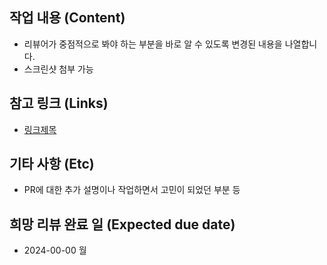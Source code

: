 ## 작업 내용 (Content)

- 리뷰어가 중점적으로 봐야 하는 부분을 바로 알 수 있도록 변경된 내용을 나열합니다.
- 스크린샷 첨부 가능

## 참고 링크 (Links)

- [링크제목](링크주소)

## 기타 사항 (Etc)

- PR에 대한 추가 설명이나 작업하면서 고민이 되었던 부분 등

## 희망 리뷰 완료 일 (Expected due date)

- 2024-00-00 월
